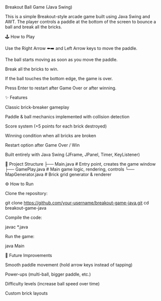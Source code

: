 Breakout Ball Game (Java Swing)

This is a simple Breakout-style arcade game built using Java Swing and AWT.
The player controls a paddle at the bottom of the screen to bounce a ball and break all the bricks.

🕹️ How to Play

Use the Right Arrow ⬅️➡️ and Left Arrow keys to move the paddle.

The ball starts moving as soon as you move the paddle.

Break all the bricks to win.

If the ball touches the bottom edge, the game is over.

Press Enter to restart after Game Over or after winning.

✨ Features

Classic brick-breaker gameplay

Paddle & ball mechanics implemented with collision detection

Score system (+5 points for each brick destroyed)

Winning condition when all bricks are broken

Restart option after Game Over / Win

Built entirely with Java Swing (JFrame, JPanel, Timer, KeyListener)

📂 Project Structure
├── Main.java          # Entry point, creates the game window
├── GamePlay.java      # Main game logic, rendering, controls
└── MapGenerator.java  # Brick grid generator & renderer

⚙️ How to Run

Clone the repository:

git clone https://github.com/your-username/breakout-game-java.git
cd breakout-game-java


Compile the code:

javac *.java


Run the game:

java Main


🚀 Future Improvements

Smooth paddle movement (hold arrow keys instead of tapping)

Power-ups (multi-ball, bigger paddle, etc.)

Difficulty levels (increase ball speed over time)

Custom brick layouts
